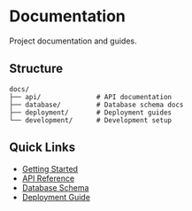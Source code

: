 # Documentation

Project documentation and guides.

## Structure

```
docs/
├── api/              # API documentation
├── database/         # Database schema docs
├── deployment/       # Deployment guides
└── development/      # Development setup
```

## Quick Links

- [Getting Started](./development/getting-started.md)
- [API Reference](./api/README.md)
- [Database Schema](./database/schema.md)
- [Deployment Guide](./deployment/README.md)
